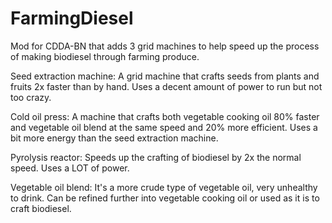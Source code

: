 # FarmingDiesel
Mod for CDDA-BN that adds 3 grid machines to help speed up the process of making biodiesel through farming produce.

Seed extraction machine:
A grid machine that crafts seeds from plants and fruits 2x faster than by hand. Uses a decent amount of power to run but not too crazy.

Cold oil press:
A machine that crafts both vegetable cooking oil 80% faster and vegetable oil blend at the same speed and 20% more efficient. Uses a bit more energy than the seed extraction machine.

Pyrolysis reactor:
Speeds up the crafting of biodiesel by 2x the normal speed. Uses a LOT of power.

Vegetable oil blend:
It's a more crude type of vegetable oil, very unhealthy to drink. Can be refined further into vegetable cooking oil or used as it is to craft biodiesel.
